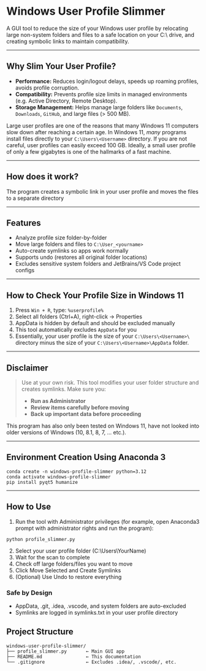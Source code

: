 # Windows User Profile Slimmer

A GUI tool to reduce the size of your Windows user profile by relocating large non-system folders and files to a safe location on your C:\ drive, and creating symbolic links to maintain compatibility.

---

## Why Slim Your User Profile?

- **Performance:** Reduces login/logout delays, speeds up roaming profiles, avoids profile corruption.
- **Compatibility:** Prevents profile size limits in managed environments (e.g. Active Directory, Remote Desktop).
- **Storage Management:** Helps manage large folders like `Documents`, `Downloads`, `GitHub`, and large files (> 500 MB).

Large user profiles are one of the reasons that many Windows 11 computers slow down after reaching a certain age. In Windows 11, *many* programs install files directly to your `C:\Users\<Username>` directory. If you are not careful, user profiles can easily exceed 100 GB. Ideally, a small user profile of only a few gigabytes is one of the hallmarks of a fast machine.

---

## How does it work?

The program creates a symbolic link in your user profile and moves the files to a separate directory

---

## Features

- Analyze profile size folder-by-folder
- Move large folders and files to `C:\User_<yourname>`
- Auto-create symlinks so apps work normally
- Supports undo (restores all original folder locations)
- Excludes sensitive system folders and JetBrains/VS Code project configs

---

## How to Check Your Profile Size in Windows 11

1. Press `Win + R`, type:  `%userprofile%`
2. Select all folders (Ctrl+A), right-click → Properties
3. AppData is hidden by default and should be excluded manually
4. This tool automatically excludes `AppData` for you
5. Essentially, your user profile is the size of your `C:\Users\<Username>\` directory minus the size of your `C:\Users\<Username>\AppData` folder.

---

## Disclaimer

>  Use at your own risk. This tool modifies your user folder structure and creates symlinks. Make sure you:
>
> - **Run as Administrator**
> - **Review items carefully before moving**
> - **Back up important data before proceeding**

This program has also only been tested on Windows 11, have not looked into older versions of Windows (10, 8.1, 8, 7, ... etc.).

---

## Environment Creation Using Anaconda 3
```
conda create -n windows-profile-slimmer python=3.12
conda activate windows-profile-slimmer
pip install pyqt5 humanize
```

---

## How to Use

1. Run the tool with Administrator privileges (for example, open Anaconda3 prompt with administrator rights and run the program):
```
python profile_slimmer.py
```
2. Select your user profile folder (C:\Users\YourName)
3. Wait for the scan to complete
4. Check off large folders/files you want to move
5. Click Move Selected and Create Symlinks
6. (Optional) Use Undo to restore everything

### Safe by Design
- AppData, .git, .idea, .vscode, and system folders are auto-excluded
- Symlinks are logged in symlinks.txt in your user profile directory

## Project Structure
```
windows-user-profile-slimmer/
├── profile_slimmer.py       ← Main GUI app
├── README.md                ← This documentation
└── .gitignore               ← Excludes .idea/, .vscode/, etc.
```
